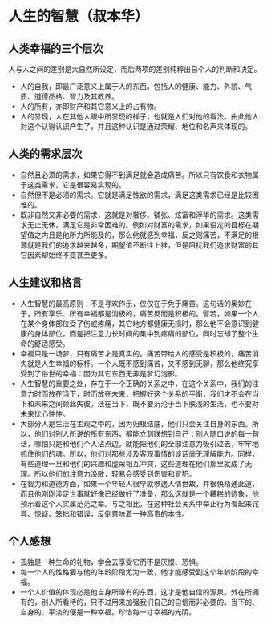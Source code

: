 # 人生的智慧（叔本华）

## 人类幸福的三个层次
人与人之间的差别是大自然所设定，而后两项的差别纯粹出自个人的判断和决定。
- 人的自我，即最广泛意义上属于人的东西。包括人的健康、能力、外貌、气质、道德品格、智力及其教养。
- 人的所有，亦即财产和其它意义上的占有物。
- 人的显现，人在其他人眼中所显现的样子，也就是人们对他的看法。由此他人对这个认得认识产生了，并且这种认识是通过荣耀、地位和名声来体现的。

## 人类的需求层次
- 自然且必须的需求，如果它得不到满足就会造成痛苦。所以只有饮食和衣物属于这类需求，它是很容易实现的。
- 自然但不是必须的需求。它就是满足性欲的需求，满足这类需求已经是比较困难的。
- 既非自然又非必要的需求，这就是对奢侈、铺张、炫富和浮华的需求。这类需求无止无休，满足它是非常困难的。例如对财富的需求，如果设定的目标在期望值之内且是他所力所能及的，那么他就感到幸福，反之则痛苦，不满足的根源就是我们的追求越来越多，期望值不断往上推，但是阻扰我们追求财富的其它因素却始终不变甚至更多。

## 人生建议和格言
- 人生智慧的最高原则：不是寻欢作乐，仅仅在于免于痛苦。这句话的奥妙在于，所有享乐、所有幸福都是消极的，痛苦反而是积极的。譬若，如果一个人在某个身体部位受了伤或疼痛，其它地方都健康无损时，那么他不会意识到健康的身体部位，而是把注意力长时间的集中到疼痛的部位，同时忘却了整个生命的舒适感受。
- 幸福只是一场梦，只有痛苦才是真实的。痛苦带给人的感受是积极的，痛苦消失就是人生幸福的标杆。一个人既不感到痛苦，又不感到无聊，那么他终究享受到了俗世的幸福：因为其它东西无非是梦幻泡影。
- 人生智慧的重要之处，存在于一个正确的关系之中，在这个关系中，我们的注意力时而放在当下，时而放在未来，把握好这个关系的平衡，我们才不会在当下和未来之间顾此失彼。活在当下，既不要沉沦于当下肤浅的生活，也不要对未来忧心忡忡。
- 大部分人是生活在主观之中的，因为归根结底，他们只会关注自身的东西。所以，他们对别人所说的所有东西，都能立刻联想到自己；别人随口说的每一句话，哪怕只是和他们个人沾点边，就能把他们的全部注意力吸引过去，牢牢地抓住他们的魂。所以，他们对那些涉及客观事情的谈话毫无理解能力。同样，有些道理一旦和他们的兴趣和虚荣相互冲突，这些道理在他们那里就成了无理。所以他们的注意力涣散，轻易会感受到伤害和冒犯。
- 在智力和道德方面，如果一个年轻人很早就参透人情世故，并很快精通此道，而且他刚刚涉足世事就好像已经做好了准备，那么这就是一个糟糕的迹象，他预示着这个人实属范范之辈。与之相比，在这种社会关系中举止行为看起来诧异、惊疑、笨拙和错误，反倒意味着一种高贵的本性。

## 个人感想
- 孤独是一种生命的礼物，学会去享受它而不是厌恨、恐惧。
- 每一个人的性格要与他的年龄阶段尤为一致，他才能感受到这个年龄阶段的幸福。
- 一个人价值的体现必是他自身所带有的东西，这才是他自信的源泉。外在所拥有的，别人所看待的，只不过用来加强我们自己的自信而非必要的。当下的、自身的、平淡的便是一种幸福。珍惜每一寸幸福的光阴。